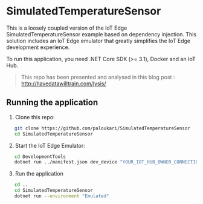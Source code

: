 # SimulatedTemperatureSensor

This is a loosely coupled version of the IoT Edge SimulatedTemperatureSensor example based on dependency injection. This solution includes an IoT Edge emulator that greatly simplifies the IoT Edge development experience.

To run this application, you need .NET Core SDK (>= 3.1), Docker and an IoT Hub.

> This repo has been presented and analysed in this blog post : http://havedatawilltrain.com/lysis/
## Running the application

1. Clone this repo:

``` bash
   git clone https://github.com/paloukari/SimulatedTemperatureSensor
   cd SimulatedTemperatureSensor
```

2. Start the IoT Edge Emulator:

``` bash
   cd DevelopmentTools
   dotnet run ../manifest.json dev_device "YOUR_IOT_HUB_OWNER_CONNECTION_STRING"
```

3. Run the application

``` bash
   cd ..
   cd SimulatedTemperatureSensor
   dotnet run --environment "Emulated"
``` 
